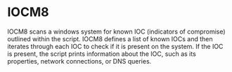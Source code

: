 # IOCM8
IOCM8 scans a windows system for known IOC (indicators of compromise) outlined within the script.
IOCM8 defines a list of known IOCs and then iterates through each IOC to check if it is present on the system. If the IOC is present, the script prints information about the IOC, such as its properties, network connections, or DNS queries.
